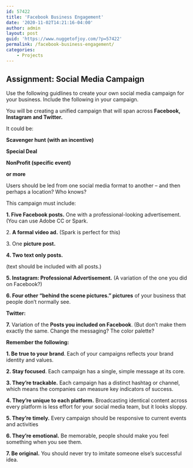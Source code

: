 ```yaml
---
id: 57422
title: 'Facebook Business Engagement'
date: '2020-11-02T14:21:16-04:00'
author: admin
layout: post
guid: 'https://www.nuggetofjoy.com/?p=57422'
permalink: /facebook-business-engagement/
categories:
    - Projects
---
```


## **Assignment: Social Media Campaign**

Use the following guidlines to create your own social media campaign for your business. Include the following in your campaign.

You will be creating a unified campaign that will span across **Facebook, Instagram and Twitter.**

It could be:

**Scavenger hunt (with an incentive)**

**Special Deal**

**NonProfit (specific event)**

**or more**

Users should be led from one social media format to another – and then perhaps a location? Who knows?

This campaign must include:

**1. Five Facebook posts.** One with a professional-looking advertisement. (You can use Adobe CC or Spark.

2\. **A formal video ad.** (Spark is perfect for this)

3\. One **picture post.**

**4. Two text only posts.**

(text should be included with all posts.)

**5. Instagram: Professional Advertisement.** (A variation of the one you did on Facebook?)

**6. Four other “behind the scene pictures.” pictures** of your business that people don’t normally see.

**Twitter:**

**7.** Variation of the **Posts you included on Facebook**. (But don’t make them exactly the same. Change the messaging? The color palette?

**Remember the following:**

**1. Be true to your brand**. Each of your campaigns reflects your brand identity and values.

**2. Stay focused**. Each campaign has a single, simple message at its core.

**3. They’re trackable.** Each campaign has a distinct hashtag or channel, which means the companies can measure key indicators of success.

**4. They’re unique to each platform.** Broadcasting identical content across every platform is less effort for your social media team, but it looks sloppy.

**5. They’re timely.** Every campaign should be responsive to current events and activities

**6. They’re emotional.** Be memorable, people should make you feel something when you see them.

**7. Be original.** You should never try to imitate someone else’s successful idea.